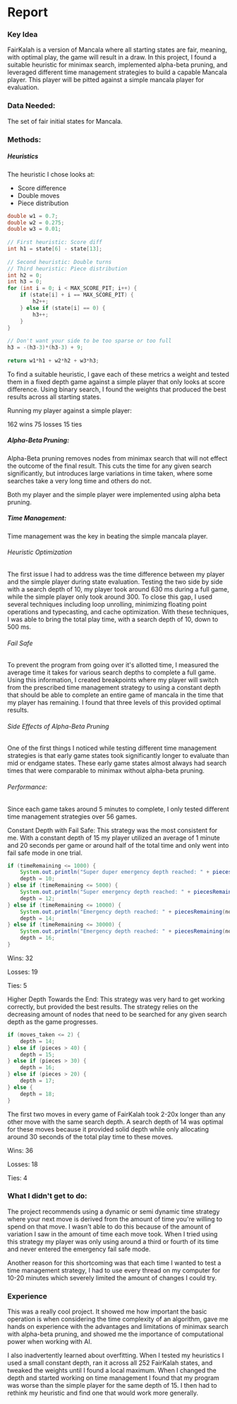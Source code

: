 # Report
### Key Idea

FairKalah is a version of Mancala where all starting states are fair, meaning, with optimal play, the game will result in a draw. In this project, I found a suitable heuristic for minimax search, implemented alpha-beta pruning, and leveraged different time management strategies to build a capable Mancala player. This player will be pitted against a simple mancala player for evaluation.

### Data Needed:

The set of fair initial states for Mancala.

### Methods:

##### Heuristics

The heuristic I chose looks at:

- Score difference
- Double moves
- Piece distribution

```Java
double w1 = 0.7;  
double w2 = 0.275;  
double w3 = 0.01;  
  
// First heuristic: Score diff  
int h1 = state[6] - state[13];  
  
// Second heuristic: Double turns 
// Third heuristic: Piece distribution
int h2 = 0;  
int h3 = 0;  
for (int i = 0; i < MAX_SCORE_PIT; i++) {
	if (state[i] + i == MAX_SCORE_PIT) {  
	    h2++;  
	} else if (state[i] == 0) {  
	    h3++;  
	}  
}
  
// Don't want your side to be too sparse or too full  
h3 = -(h3-3)*(h3-3) + 9;  
  
return w1*h1 + w2*h2 + w3*h3;
```

To find a suitable heuristic, I gave each of these metrics a weight and tested them in a fixed depth game against a simple player that only looks at score difference. Using binary search, I found the weights that produced the best results across all starting states.

Running my player against a simple player:

162 wins
75 losses
15 ties

##### Alpha-Beta Pruning:

Alpha-Beta pruning removes nodes from minimax search that will not effect the outcome of the final result. This cuts the time for any given search significantly, but introduces large variations in time taken, where some searches take a very long time and others do not.

Both my player and the simple player were implemented using alpha beta pruning.

##### Time Management:

Time management was the key in beating the simple mancala player.

###### Heuristic Optimization

The first issue I had to address was the time difference between my player and the simple player during state evaluation. Testing the two side by side with a search depth of 10, my player took around 630 ms during a full game, while the simple player only took around 300. To close this gap, I used several techniques including loop unrolling, minimizing floating point operations and typecasting, and cache optimization. With these techniques, I was able to bring the total play time, with a search depth of 10, down to 500 ms. 

###### Fail Safe

To prevent the program from going over it's allotted time, I measured the average time it takes for various search depths to complete a full game. Using this information, I created breakpoints where my player will switch from the prescribed time management strategy to using a constant depth that should be able to complete an entire game of mancala in the time that my player has remaining. I found that three levels of this provided optimal results.

###### Side Effects of Alpha-Beta Pruning

One of the first things I noticed while testing different time management strategies is that early game states took significantly longer to evaluate than mid or endgame states. These early game states almost always had search times that were comparable to minimax without alpha-beta pruning.

###### Performance:

Since each game takes around 5 minutes to complete, I only tested different time management strategies over 56 games.

Constant Depth with Fail Safe:
This strategy was the most consistent for me. With a constant depth of 15 my player utilized an average of 1 minute and 20 seconds per game or around half of the total time and only went into fail safe mode in one trial.

```Java
if (timeRemaining <= 1000) {  
    System.out.println("Super duper emergency depth reached: " + piecesRemaining(node));  
    depth = 10;  
} else if (timeRemaining <= 5000) {  
    System.out.println("Super emergency depth reached: " + piecesRemaining(node));  
    depth = 12;  
} else if (timeRemaining <= 10000) {  
    System.out.println("Emergency depth reached: " + piecesRemaining(node));  
    depth = 14;  
} else if (timeRemaining <= 30000) {  
    System.out.println("Emergency depth reached: " + piecesRemaining(node));  
    depth = 16;  
}
```


Wins: 32

Losses: 19

Ties: 5

Higher Depth Towards the End:
This strategy was very hard to get working correctly, but provided the best results. The strategy relies on the decreasing amount of nodes that need to be searched for any given search depth as the game progresses.

```Java
if (moves_taken <= 2) {  
    depth = 14;  
} else if (pieces > 40) {  
    depth = 15;  
} else if (pieces > 30) {  
    depth = 16;  
} else if (pieces > 20) {  
    depth = 17;  
} else {  
    depth = 18;  
}
```

The first two moves in every game of FairKalah took 2-20x longer than any other move with the same search depth. A search depth of 14 was optimal for these moves because it provided solid depth while only allocating around 30 seconds of the total play time to these moves.

Wins: 36

Losses: 18

Ties: 4

### What I didn't get to do:

The project recommends using a dynamic or semi dynamic time strategy where your next move is derived from the amount of time you're willing to spend on that move. I wasn't able to do this because of the amount of variation I saw in the amount of time each move took. When I tried using this strategy my player was only using around a third or fourth of its time and never entered the emergency fail safe mode.

Another reason for this shortcoming was that each time I wanted to test a time management strategy, I had to use every thread on my computer for 10-20 minutes which severely limited the amount of changes I could try.

### Experience

This was a really cool project. It showed me how important the basic operation is when considering the time complexity of an algorithm, gave me hands on experience with the advantages and limitations of minimax search with alpha-beta pruning, and showed me the importance of computational power when working with AI.

I also inadvertently learned about overfitting. When I tested my heuristics I used a small constant depth, ran it across all 252 FairKalah states, and tweaked the weights until I found a local maximum. When I changed the depth and started working on time management I found that my program was worse than the simple player for the same depth of 15. I then had to rethink my heuristic and find one that would work more generally.
